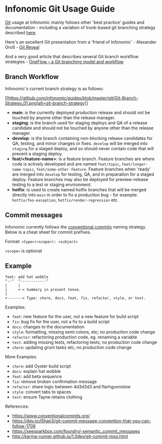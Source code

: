 # Infonomic Git Usage Guide

[Git](https://git-scm.com/) usage at Infonomic mainly follows other 'best practice' guides and documentation - including a variation of trunk-based git branching strategy described 
<a href="https://www.atlassian.com/continuous-delivery/continuous-integration/trunk-based-development" target="_blank" rel="noopener nofollow">here</a>.

Here's an excellent Git presentation from a 'friend of Infonomic' - Alexander Groß - <a href="https://agross.github.io/git-reveal/#/" target="_blank" rel="noopener nofollow">Git Reveal</a>

And a very good article that describes several Git branch workflow strategies - <a href="https://www.endoflineblog.com/oneflow-a-git-branching-model-and-workflow" target="_blank" rel="noopener nofollow">OneFlow – a Git branching model and workflow</a>

## Branch Workflow

Infonomic's current branch strategy is as follows:


[[https://github.com/infonomic/guides/blob/master/git/Git-Branch-Strategy_01.png|alt=git-branch-strategy]]

  - **main**: is the currently deployed production release and should not be touched by anyone other than the release manager.
  - **staging**: is the branch used for staging deploys and QA of a release candidate and should not be touched by anyone other than the release manager.
  - **develop**: is the branch containing non-blocking release candidates for QA, testing, and minor changes or fixes. `develop` will be merged into `staging` for a staged deploy, and so should never contain code that will prevent a staging deploy.
  - **feat/&lt;feature-name&gt;**: is a feature branch. Feature branches are where code is actively developed and are named `feat/topic`, `feat/longer-name-topic`, `feat/some-other-feature`. Feature branches when 'ready' are merged into `develop` for testing, QA, and in preparation for a staged deploy. Feature branches may also be deployed for preview-release testing to a test or staging environment.
  - **hotfix**: is used to create named hotfix branches that will be merged directly into `main` in order to fix a production bug - for example: `hotfix/foo-exception`, `hotfix/render-regression` etc.

## Commit messages

Infonomic currently follows the [conventional commits](https://www.conventionalcommits.org/en/v1.0.0/) naming strategy. Below is a cheat sheet for commit prefixes.

Format: `<type>(<scope>): <subject>`

`<scope>` is optional

## Example

```
feat: add hat wobble
^--^  ^------------^
|     |
|     +-> Summary in present tense.
|
+-------> Type: chore, docs, feat, fix, refactor, style, or test.
```

Examples:

- `feat`: new feature for the user, not a new feature for build script
- `fix`: bug fix for the user, not a fix to a build script
- `docs`: changes to the documentation
- `style`: formatting, missing semi colons, etc; no production code change
- `refactor`: refactoring production code, eg. renaming a variable
- `test`: adding missing tests, refactoring tests; no production code change
- `chore`: updating grunt tasks etc; no production code change

More Examples: 

- `chore`: add Oyster build script
- `docs`: explain hat wobble
- `feat`: add beta sequence
- `fix`: remove broken confirmation message
- `refactor`: share logic between 4d3d3d3 and flarhgunnstow
- `style`: convert tabs to spaces
- `test`: ensure Tayne retains clothing

References:

- <a href="https://www.conventionalcommits.org/" target="_blank" rel="noopener nofollow">https://www.conventionalcommits.org/</a>
- <a href="https://dev.to/i5han3/git-commit-message-convention-that-you-can-follow-1709" target="_blank" rel="noopener nofollow">https://dev.to/i5han3/git-commit-message-convention-that-you-can-follow-1709</a>
- <a href="https://seesparkbox.com/foundry/semantic_commit_messages" target="_blank" rel="noopener nofollow">https://seesparkbox.com/foundry/-semantic_commit_messages</a>
- <a href="http://karma-runner.github.io/1.0/dev/git-commit-msg.html" target="_blank" rel="noopener nofollow">http://karma-runner.github.io/1.0dev/git-commit-msg.html</a>

